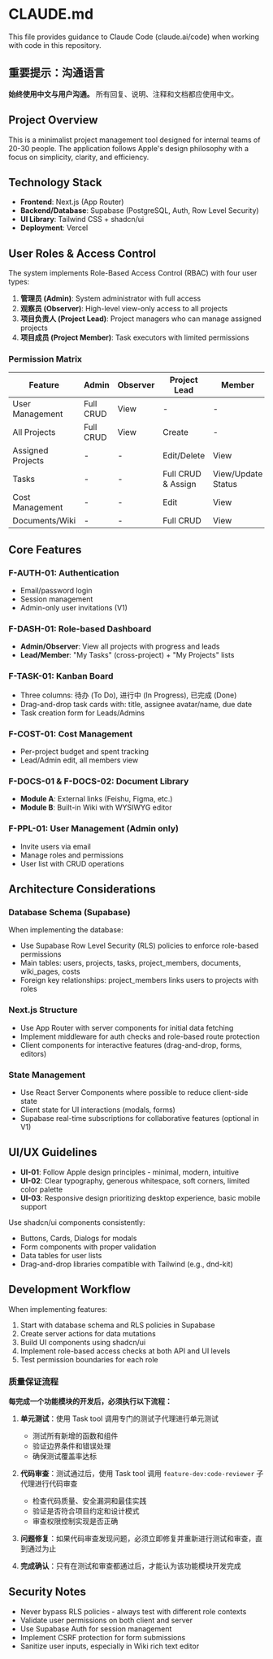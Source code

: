 # CLAUDE.md

This file provides guidance to Claude Code (claude.ai/code) when working with code in this repository.

## 重要提示：沟通语言

**始终使用中文与用户沟通。** 所有回复、说明、注释和文档都应使用中文。

## Project Overview

This is a minimalist project management tool designed for internal teams of 20-30 people. The application follows Apple's design philosophy with a focus on simplicity, clarity, and efficiency.

## Technology Stack

- **Frontend**: Next.js (App Router)
- **Backend/Database**: Supabase (PostgreSQL, Auth, Row Level Security)
- **UI Library**: Tailwind CSS + shadcn/ui
- **Deployment**: Vercel

## User Roles & Access Control

The system implements Role-Based Access Control (RBAC) with four user types:

1. **管理员 (Admin)**: System administrator with full access
2. **观察员 (Observer)**: High-level view-only access to all projects
3. **项目负责人 (Project Lead)**: Project managers who can manage assigned projects
4. **项目成员 (Project Member)**: Task executors with limited permissions

### Permission Matrix

| Feature | Admin | Observer | Project Lead | Member |
|---------|-------|----------|--------------|--------|
| User Management | Full CRUD | View | - | - |
| All Projects | Full CRUD | View | Create | - |
| Assigned Projects | - | - | Edit/Delete | View |
| Tasks | - | - | Full CRUD & Assign | View/Update Status |
| Cost Management | - | - | Edit | View |
| Documents/Wiki | - | - | Full CRUD | View |

## Core Features

### F-AUTH-01: Authentication
- Email/password login
- Session management
- Admin-only user invitations (V1)

### F-DASH-01: Role-based Dashboard
- **Admin/Observer**: View all projects with progress and leads
- **Lead/Member**: "My Tasks" (cross-project) + "My Projects" lists

### F-TASK-01: Kanban Board
- Three columns: 待办 (To Do), 进行中 (In Progress), 已完成 (Done)
- Drag-and-drop task cards with: title, assignee avatar/name, due date
- Task creation form for Leads/Admins

### F-COST-01: Cost Management
- Per-project budget and spent tracking
- Lead/Admin edit, all members view

### F-DOCS-01 & F-DOCS-02: Document Library
- **Module A**: External links (Feishu, Figma, etc.)
- **Module B**: Built-in Wiki with WYSIWYG editor

### F-PPL-01: User Management (Admin only)
- Invite users via email
- Manage roles and permissions
- User list with CRUD operations

## Architecture Considerations

### Database Schema (Supabase)
When implementing the database:
- Use Supabase Row Level Security (RLS) policies to enforce role-based permissions
- Main tables: users, projects, tasks, project_members, documents, wiki_pages, costs
- Foreign key relationships: project_members links users to projects with roles

### Next.js Structure
- Use App Router with server components for initial data fetching
- Implement middleware for auth checks and role-based route protection
- Client components for interactive features (drag-and-drop, forms, editors)

### State Management
- Use React Server Components where possible to reduce client-side state
- Client state for UI interactions (modals, forms)
- Supabase real-time subscriptions for collaborative features (optional in V1)

## UI/UX Guidelines

- **UI-01**: Follow Apple design principles - minimal, modern, intuitive
- **UI-02**: Clear typography, generous whitespace, soft corners, limited color palette
- **UI-03**: Responsive design prioritizing desktop experience, basic mobile support

Use shadcn/ui components consistently:
- Buttons, Cards, Dialogs for modals
- Form components with proper validation
- Data tables for user lists
- Drag-and-drop libraries compatible with Tailwind (e.g., dnd-kit)

## Development Workflow

When implementing features:
1. Start with database schema and RLS policies in Supabase
2. Create server actions for data mutations
3. Build UI components using shadcn/ui
4. Implement role-based access checks at both API and UI levels
5. Test permission boundaries for each role

### 质量保证流程

**每完成一个功能模块的开发后，必须执行以下流程：**

1. **单元测试**：使用 Task tool 调用专门的测试子代理进行单元测试
   - 测试所有新增的函数和组件
   - 验证边界条件和错误处理
   - 确保测试覆盖率达标

2. **代码审查**：测试通过后，使用 Task tool 调用 `feature-dev:code-reviewer` 子代理进行代码审查
   - 检查代码质量、安全漏洞和最佳实践
   - 验证是否符合项目约定和设计模式
   - 审查权限控制实现是否正确

3. **问题修复**：如果代码审查发现问题，必须立即修复并重新进行测试和审查，直到通过为止

4. **完成确认**：只有在测试和审查都通过后，才能认为该功能模块开发完成

## Security Notes

- Never bypass RLS policies - always test with different role contexts
- Validate user permissions on both client and server
- Use Supabase Auth for session management
- Implement CSRF protection for form submissions
- Sanitize user inputs, especially in Wiki rich text editor
